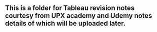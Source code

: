 ## This is a folder for Tableau revision notes courtesy from UPX academy and Udemy notes details of which will be uploaded later.
